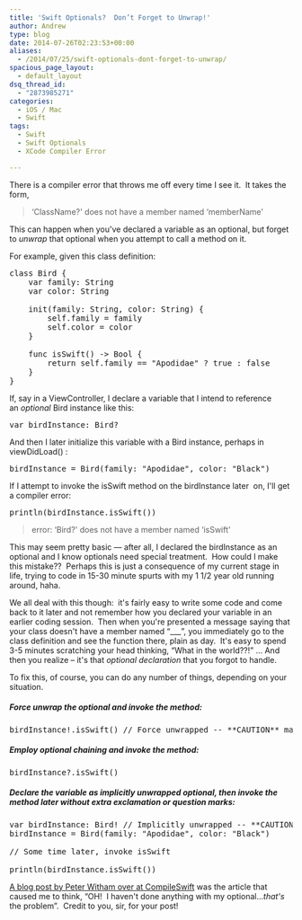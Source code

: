 ```yaml
---
title: 'Swift Optionals?  Don’t Forget to Unwrap!'
author: Andrew
type: blog
date: 2014-07-26T02:23:53+00:00
aliases:
  - /2014/07/25/swift-optionals-dont-forget-to-unwrap/
spacious_page_layout:
  - default_layout
dsq_thread_id:
  - "2873985271"
categories:
  - iOS / Mac
  - Swift
tags:
  - Swift
  - Swift Optionals
  - XCode Compiler Error

---
```

There is a compiler error that throws me off every time I see it.  It takes the form,

> &#8216;ClassName?' does not have a member named &#8216;memberName'

This can happen when you've declared a variable as an optional, but forget to _unwrap_ that optional when you attempt to call a method on it.

For example, given this class definition:

<pre class="lang:swift decode:true" title="Bird class definition">class Bird {
	var family: String
	var color: String
 
	init(family: String, color: String) {
		self.family = family
		self.color = color
	}
 
	func isSwift() -&gt; Bool {
		return self.family == "Apodidae" ? true : false
	}
}</pre>

If, say in a ViewController, I declare a variable that I intend to reference an _optional_ <span class="lang:swift decode:true  crayon-inline">Bird</span> instance like this:

<pre class="lang:swift decode:true">var birdInstance: Bird?</pre>

And then I later initialize this variable with a <span class="lang:swift decode:true  crayon-inline">Bird</span> instance, perhaps in <span class="lang:swift decode:true  crayon-inline ">viewDidLoad()</span> :

<pre class="lang:swift decode:true">birdInstance = Bird(family: "Apodidae", color: "Black")</pre>

If I attempt to invoke the <span class="lang:swift decode:true  crayon-inline">isSwift</span> method on the <span class="lang:swift decode:true  crayon-inline">birdInstance</span> later  on, I'll get a compiler error:

<pre class="lang:swift decode:true">println(birdInstance.isSwift())
</pre>

> error: &#8216;Bird?' does not have a member named &#8216;isSwift'

This may seem pretty basic &#8212; after all, I declared the <span class="lang:swift decode:true  crayon-inline ">birdInstance</span> as an optional and I know optionals need special treatment.  How could I make this mistake??  Perhaps this is just a consequence of my current stage in life, trying to code in 15-30 minute spurts with my 1 1/2 year old running around, haha.

We all deal with this though:  it's fairly easy to write some code and come back to it later and not remember how you declared your variable in an earlier coding session.  Then when you're presented a message saying that your class doesn't have a member named &#8220;\___&#8221;, you immediately go to the class definition and see the function there, plain as day.  It's easy to spend 3-5 minutes scratching your head thinking, &#8220;What in the world??!&#8221; &#8230; And then you realize – it's that _optional declaration_ that you forgot to handle.

To fix this, of course, you can do any number of things, depending on your situation.

##### Force unwrap the optional and invoke the method:

<pre class="lang:swift decode:true">birdInstance!.isSwift() // Force unwrapped -- **CAUTION** make sure that birdInstance gets instantiated before you do this,&nbsp;or you'll get a runtime error</pre>

##### Employ optional chaining and invoke the method:

<pre class="lang:swift decode:true  ">birdInstance?.isSwift()</pre>

##### Declare the variable as implicitly unwrapped optional, then invoke the method later without extra exclamation or question marks:

<pre class="lang:swift decode:true ">var birdInstance: Bird! // Implicitly unwrapped -- **CAUTION** make sure that birdInstance gets instantiated before you use it, or you'll get a runtime error
birdInstance = Bird(family: "Apodidae", color: "Black")

// Some time later, invoke isSwift

println(birdInstance.isSwift())</pre>

<a title="CompileSwift - Optionals" href="http://www.compileswift.com/intermediate/optionals/?utm_content=bufferfba01&utm_medium=social&utm_source=twitter.com&utm_campaign=buffer" target="_blank">A blog post by Peter Witham over at CompileSwift</a> was the article that caused me to think, &#8220;OH!  I haven't done anything with my optional&#8230;_that's_ the problem&#8221;.  Credit to you, sir, for your post!